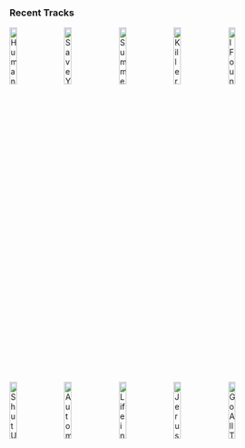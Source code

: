 ### Recent Tracks
[<img src='https://lastfm.freetls.fastly.net/i/u/300x300/9a8488ad4896580730b7ce12877bc278.png' width='16%' height='16%' alt='Human'>](https://www.last.fm/music/the%2bkillers/_/human)&nbsp;&nbsp;&nbsp;&nbsp;[<img src='https://lastfm.freetls.fastly.net/i/u/300x300/65e524b5200998eb88fb39ffa33140ce.png' width='16%' height='16%' alt='Save Your Tears'>](https://www.last.fm/music/the%2bweeknd/_/save%2byour%2btears)&nbsp;&nbsp;&nbsp;&nbsp;[<img src='https://lastfm.freetls.fastly.net/i/u/300x300/46c4aa14fc68c3bc2b7ab06e5ff2018e.png' width='16%' height='16%' alt='Summertime'>](https://www.last.fm/music/the%2bmowgli%2527s/_/summertime)&nbsp;&nbsp;&nbsp;&nbsp;[<img src='https://lastfm.freetls.fastly.net/i/u/300x300/26b5addabb2542bfc24303bdd271c952.png' width='16%' height='16%' alt='Killer Whales'>](https://www.last.fm/music/smallpools/_/killer%2bwhales)&nbsp;&nbsp;&nbsp;&nbsp;[<img src='https://lastfm.freetls.fastly.net/i/u/300x300/6a1adfd2d1cba2128338e7568c3ebde1.png' width='16%' height='16%' alt='I Found U'>](https://www.last.fm/music/passion%2bpit/_/i%2bfound%2bu)&nbsp;&nbsp;&nbsp;&nbsp;<br>[<img src='https://lastfm.freetls.fastly.net/i/u/300x300/d235e5e2780fefef901cd8c2d185f877.png' width='16%' height='16%' alt='Shut Up and Dance'>](https://www.last.fm/music/walk%2bthe%2bmoon/_/shut%2bup%2band%2bdance)&nbsp;&nbsp;&nbsp;&nbsp;[<img src='https://lastfm.freetls.fastly.net/i/u/300x300/ad484b533669379a1f09e2f854b3d37b.png' width='16%' height='16%' alt='Automatic'>](https://www.last.fm/music/the%2bmowgli%2527s/_/automatic)&nbsp;&nbsp;&nbsp;&nbsp;[<img src='https://lastfm.freetls.fastly.net/i/u/300x300/bfa702d934b07342170de1704c72ec65.png' width='16%' height='16%' alt='Life in the City'>](https://www.last.fm/music/the%2blumineers/_/life%2bin%2bthe%2bcity)&nbsp;&nbsp;&nbsp;&nbsp;[<img src='https://lastfm.freetls.fastly.net/i/u/300x300/785ceb1addb159acc2cb5abac124ccd7.png' width='16%' height='16%' alt='Jerusalem, New York, Berlin'>](https://www.last.fm/music/vampire%2bweekend/_/jerusalem%252c%2bnew%2byork%252c%2bberlin)&nbsp;&nbsp;&nbsp;&nbsp;[<img src='https://lastfm.freetls.fastly.net/i/u/300x300/f1c5951a2615c1c6d5a421346404aef7.png' width='16%' height='16%' alt='Go All The Way'>](https://www.last.fm/music/the%2braspberries/_/go%2ball%2bthe%2bway)&nbsp;&nbsp;&nbsp;&nbsp;<br>